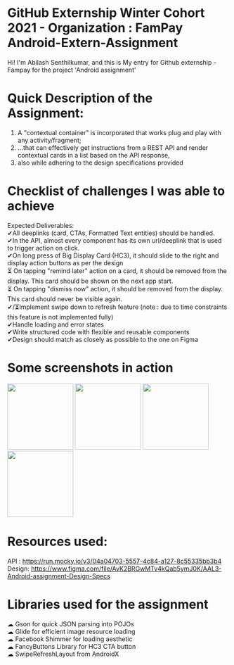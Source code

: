 # GitHub Externship Winter Cohort 2021 - Organization : FamPay Android-Extern-Assignment
Hi! I'm Abilash Senthilkumar, and this is My entry for Github externship - Fampay for the project 'Android assignment'

# Quick Description of the Assignment:

1) A "contextual container" is incorporated that works plug and play with any activity/fragment;
2) ...that can effectively get instructions from a REST API and render contextual cards in a list based on the API response,
3) also while adhering to the design specifications provided

# Checklist of challenges I was able to achieve

Expected Deliverables: <br>
✔All deeplinks (card, CTAs, Formatted Text entities) should be handled. <br>
✔In the API, almost every component has its own url/deeplink that is used to trigger action on click. <br>
✔On long press of Big Display Card (HC3), it should slide to the right and display action buttons as per the design <br>
⏳ On tapping "remind later" action on a card, it should be removed from the display. This card should be shown on the next app start. <br>
⏳ On tapping "dismiss now" action, it should be removed from the display. This card should never be visible again. <br>
✔/⏳Implement swipe down to refresh feature (note : due to time constraints this feature is not implemented fully) <br>
✔Handle loading and error states <br>
✔Write structured code with flexible and reusable components <br>
✔Design should match as closely as possible to the one on Figma <br>

# Some screenshots in action 

<span><img src="https://i.imgur.com/NH9zFk6.jpg" width="150px"/></span>
<span><img src="https://i.imgur.com/jfDbKRH.jpg" width="150px"/></span>
<span><img src="https://i.imgur.com/VcIzcCU.jpg" width="150px"/></span>
<span><img src="https://i.imgur.com/dgPuSzq.jpg" width="150px"/></span>


# Resources used:

API : https://run.mocky.io/v3/04a04703-5557-4c84-a127-8c55335bb3b4 <br>
Design: https://www.figma.com/file/AvK2BRGwMTv4kQab5ymJ0K/AAL3-Android-assignment-Design-Specs <br>

# Libraries used for the assignment
☁ Gson for quick JSON parsing into POJOs <br>
☁ Glide for efficient image resource loading <br>
☁ Facebook Shimmer for loading aesthetic <br>
☁ FancyButtons Library for HC3 CTA button <br>
☁ SwipeRefreshLayout from AndroidX <br>

